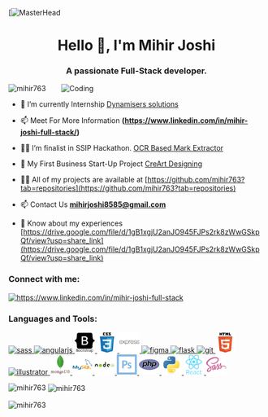 [![MasterHead](https://camo.githubusercontent.com/cdc9f911347b8fb8f066e59c387054c1b56b0c4c9343624a368ba0a5516c0ab7/68747470733a2f2f7732776562736f6c7574696f6e732e636f6d2f696d616765732f66756c6c737461636b646576656c6f7065722e676966)
<h1 align="center">Hello 👋, I'm Mihir Joshi</h1>
<h3 align="center">A passionate Full-Stack developer.</h3>
<img align="right" alt="Coding" Width="400"src="https://img.freepik.com/premium-vector/serious-concentrated-developer-programming-sites_316839-2216.jpg?w=740"

<p align="left"> <img src="https://komarev.com/ghpvc/?username=mihir763&label=Profile%20views&color=0e75b6&style=flat" alt="mihir763" /> </p>

- 🔭 I’m currently Internship [Dynamisers solutions](https://www.dynamisers.com/)

- 📫 Meet For More Information **(https://www.linkedin.com/in/mihir-joshi-full-stack/)**

- 👨‍💻 I’m finalist in SSIP Hackathon. [OCR Based Mark Extractor](https://github.com/mihir763/OCR-Mark-Extractor)

- 🌱 My First Business Start-Up Project [CreArt Designing](https://github.com/mihir763/CreArt-Designing)

- 👨‍💻 All of my projects are available at [https://github.com/mihir763?tab=repositories](https://github.com/mihir763?tab=repositories)

- 📫 Contact Us **mihirjoshi8585@gmail.com**

- 📄 Know about my experiences [https://drive.google.com/file/d/1gB1xgjU2anJO945FJPs2rk8zWwGSkpQf/view?usp=share_link](https://drive.google.com/file/d/1gB1xgjU2anJO945FJPs2rk8zWwGSkpQf/view?usp=share_link)

<h3 align="left">Connect with me:</h3>
<p align="left">
<a href="https://www.linkedin.com/in/mihir-joshi-full-stack" target="blank"><img align="center" src="" alt="https://www.linkedin.com/in/mihir-joshi-full-stack" height="30" width="40" /></a>
</p>

<h3 align="left">Languages and Tools:</h3>
<p align="left"> <a href="https://www.coreldraw.com/en/" target="_blank" rel="noreferrer"> <img src="https://images.jdmagicbox.com/quickquotes/images_main/corel-draw-graphic-suite-2022-2187651122-b36cxafs.jpg" alt="sass" width="40" height="40"/> </a> <a href="https://angular.io" target="_blank" rel="noreferrer"> <img src="![image](https://user-images.githubusercontent.com/120641845/233424300-7a147bb3-4eab-4902-bc1f-5f931c6305cc.png)" alt="angularjs" width="40" height="40"/> </a> <a href="https://getbootstrap.com" target="_blank" rel="noreferrer"> <img src="https://raw.githubusercontent.com/devicons/devicon/master/icons/bootstrap/bootstrap-plain-wordmark.svg" alt="bootstrap" width="40" height="40"/> </a> <a href="https://www.w3schools.com/css/" target="_blank" rel="noreferrer"> <img src="https://raw.githubusercontent.com/devicons/devicon/master/icons/css3/css3-original-wordmark.svg" alt="css3" width="40" height="40"/> </a> <a href="https://expressjs.com" target="_blank" rel="noreferrer"> <img src="https://raw.githubusercontent.com/devicons/devicon/master/icons/express/express-original-wordmark.svg" alt="express" width="40" height="40"/> </a> <a href="https://www.figma.com/" target="_blank" rel="noreferrer"> <img src="https://www.vectorlogo.zone/logos/figma/figma-icon.svg" alt="figma" width="40" height="40"/> </a> <a href="https://flask.palletsprojects.com/" target="_blank" rel="noreferrer"> <img src="https://www.vectorlogo.zone/logos/pocoo_flask/pocoo_flask-icon.svg" alt="flask" width="40" height="40"/> </a> <a href="https://git-scm.com/" target="_blank" rel="noreferrer"> <img src="https://www.vectorlogo.zone/logos/git-scm/git-scm-icon.svg" alt="git" width="40" height="40"/> </a> <a href="https://www.w3.org/html/" target="_blank" rel="noreferrer"> <img src="https://raw.githubusercontent.com/devicons/devicon/master/icons/html5/html5-original-wordmark.svg" alt="html5" width="40" height="40"/> </a> <a href="https://www.adobe.com/in/products/illustrator.html" target="_blank" rel="noreferrer"> <img src="https://www.vectorlogo.zone/logos/adobe_illustrator/adobe_illustrator-icon.svg" alt="illustrator" width="40" height="40"/> </a> <a href="https://www.mongodb.com/" target="_blank" rel="noreferrer"> <img src="https://raw.githubusercontent.com/devicons/devicon/master/icons/mongodb/mongodb-original-wordmark.svg" alt="mongodb" width="40" height="40"/> </a> <a href="https://www.mysql.com/" target="_blank" rel="noreferrer"> <img src="https://raw.githubusercontent.com/devicons/devicon/master/icons/mysql/mysql-original-wordmark.svg" alt="mysql" width="40" height="40"/> </a> <a href="https://nodejs.org" target="_blank" rel="noreferrer"> <img src="https://raw.githubusercontent.com/devicons/devicon/master/icons/nodejs/nodejs-original-wordmark.svg" alt="nodejs" width="40" height="40"/> </a> <a href="https://www.photoshop.com/en" target="_blank" rel="noreferrer"> <img src="https://raw.githubusercontent.com/devicons/devicon/master/icons/photoshop/photoshop-line.svg" alt="photoshop" width="40" height="40"/> </a> <a href="https://www.php.net" target="_blank" rel="noreferrer"> <img src="https://raw.githubusercontent.com/devicons/devicon/master/icons/php/php-original.svg" alt="php" width="40" height="40"/> </a> <a href="https://www.python.org" target="_blank" rel="noreferrer"> <img src="https://raw.githubusercontent.com/devicons/devicon/master/icons/python/python-original.svg" alt="python" width="40" height="40"/> </a> <a href="https://reactjs.org/" target="_blank" rel="noreferrer"> <img src="https://raw.githubusercontent.com/devicons/devicon/master/icons/react/react-original-wordmark.svg" alt="react" width="40" height="40"/> </a> <a href="https://sass-lang.com" target="_blank" rel="noreferrer"> <img src="https://raw.githubusercontent.com/devicons/devicon/master/icons/sass/sass-original.svg" alt="sass" width="40" height="40"/> </a> </p>

<p><img align="left" src="https://github-readme-stats.vercel.app/api/top-langs?username=mihir763&show_icons=true&locale=en&layout=compact" alt="mihir763" /></p>

<p>&nbsp;<img align="center" src="https://github-readme-stats.vercel.app/api?username=mihir763&show_icons=true&locale=en" alt="mihir763" /></p>

<p><img align="center" src="https://github-readme-streak-stats.herokuapp.com/?user=mihir763&" alt="mihir763" /></p>
